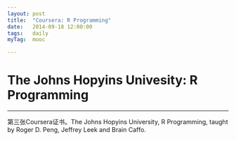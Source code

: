 ```yaml
---
layout: post
title:  "Coursera: R Programming"
date:   2014-09-18 12:00:00
tags:	daily
myTag:	mooc	

---
```


# The Johns Hopyins Univesity: R Programming

--------------------------------------

第三张Coursera证书。The Johns Hopyins University, R Programming, taught by Roger D. Peng, Jeffrey Leek and Brain Caffo.


<object width="670" height="1090" data="Coursera_R_Programming.pdf" type="application/pdf" >  
      <param name="src" value="../picture/Coursera_R_Programming.pdf">  
</object>  
